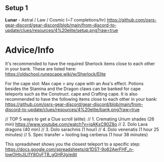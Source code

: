 ## Setup 1
**Lunar** - Astral / Law / Cosmic (~7 completions/hr)
https://github.com/osrs-gear-discord/gear-discord/blob/main/from-discord-to-update/clues/resources/4%20elite/setup.png?raw=true

# Advice/Info
It's recommended to have the required Sherlock items close to each other in your bank. These are listed here: <https://oldschool.runescape.wiki/w/Sherlock/Elite>

For the cape slot: Max cape > any cape with an Ava's effect. 
Potions besides the Stamina and the Dragon claws can be banked for cape teleports such as the Construct. cape and Crafting cape.
It is also recommended to have the following items close to each other in your bank:
https://github.com/osrs-gear-discord/gear-discord/blob/main/from-discord-to-update/clues/resources/4%20elite/bank.png?raw=true

// TOP 5 ways to get a Clue scroll (elite):
// 1. Cremating Urium shades (26 min) https://www.youtube.com/watch?v=jgAKxC90Z8o
// 2. Dolo Lava dragons (40 min)
// 3. Dolo ⁠sarachnis (1 hour)
// 4. Dolo ⁠venenatis (1 hour 25 minutes)
// 5. Spec transfer + looting bag ⁠cerberus (1 hour 38 minutes)

This spreadsheet shows you the closest teleport to a specific step:
<https://docs.google.com/spreadsheets/d/1DST-9o62AerFHF_n-lowOHtrJiLl1Y8OvFTB_gGHPJg/edit>
